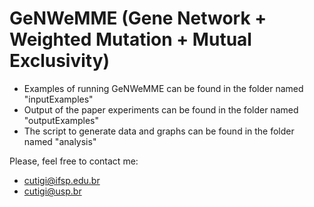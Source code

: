 # GeNWeMME (Gene Network + Weighted Mutation + Mutual Exclusivity)

 - Examples of running GeNWeMME can be found in the folder named "inputExamples"
 - Output of the paper experiments can be found in the folder named "outputExamples"
 - The script to generate data and graphs can be found in the folder named "analysis"

Please, feel free to contact me: 
 - cutigi@ifsp.edu.br
 - cutigi@usp.br
